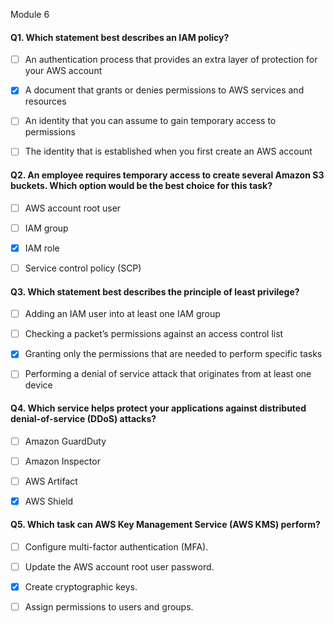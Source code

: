 Module 6

#### Q1. Which statement best describes an IAM policy?

- [ ] An authentication process that provides an extra layer of protection for your AWS account

- [x] A document that grants or denies permissions to AWS services and resources

- [ ] An identity that you can assume to gain temporary access to permissions

- [ ] The identity that is established when you first create an AWS account


#### Q2. An employee requires temporary access to create several Amazon S3 buckets. Which option would be the best choice for this task?

- [ ] AWS account root user

- [ ] IAM group

- [x] IAM role

- [ ] Service control policy (SCP)


#### Q3. Which statement best describes the principle of least privilege?

- [ ] Adding an IAM user into at least one IAM group

- [ ] Checking a packet’s permissions against an access control list

- [x] Granting only the permissions that are needed to perform specific tasks

- [ ] Performing a denial of service attack that originates from at least one device


#### Q4. Which service helps protect your applications against distributed denial-of-service (DDoS) attacks?

- [ ] Amazon GuardDuty

- [ ] Amazon Inspector

- [ ] AWS Artifact

- [x] AWS Shield


#### Q5. Which task can AWS Key Management Service (AWS KMS) perform?

- [ ] Configure multi-factor authentication (MFA).

- [ ] Update the AWS account root user password.

- [x] Create cryptographic keys.

- [ ] Assign permissions to users and groups.
